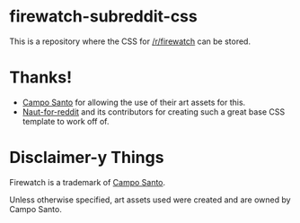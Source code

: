 # firewatch-subreddit-css
This is a repository where the CSS for [/r/firewatch](https://reddit.com/r/firewatch) can be stored.

Thanks!
===============
* [Campo Santo](http://www.camposanto.com/) for allowing the use of their art assets for this.
* [Naut-for-reddit](https://github.com/Axel--/Naut-for-reddit) and its contributors for creating such a great base CSS template to work off of.


Disclaimer-y Things
===============
Firewatch is a trademark of [Campo Santo](http://www.camposanto.com/).

Unless otherwise specified, art assets used were created and are owned by Campo Santo.